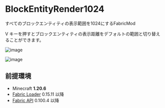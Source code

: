 # BlockEntityRender1024

すべてのブロックエンティティの表示範囲を1024にするFabricMod

V キーを押すとブロックエンティティの表示距離をデフォルトの範囲と切り替えることができます。

![image](https://github.com/malken21/BlockEntityRender1024/assets/77374813/44f2722a-f24d-4377-b786-d60083e80a16)

![image](https://github.com/malken21/BlockEntityRender1024/assets/77374813/06971b21-a5c6-4357-a97c-e5d5622c557a)

## 前提環境

- Minecraft **1.20.6**
- [Fabric Loader](https://fabricmc.net/use/installer/) 0.15.11 以降
- [Fabric API](https://www.curseforge.com/minecraft/mc-mods/fabric-api) 0.100.4 以降
